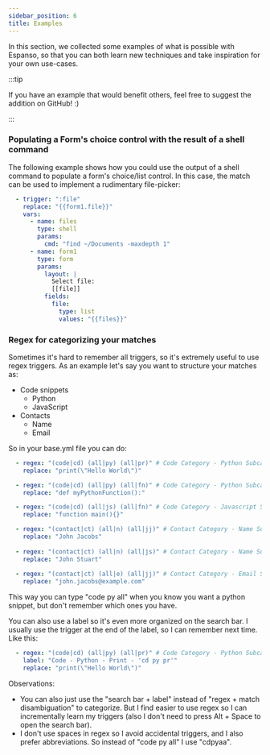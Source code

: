```yaml
---
sidebar_position: 6
title: Examples
---
```


In this section, we collected some examples of what is possible with Espanso,
so that you can both learn new techniques and take inspiration for your own
use-cases.

:::tip

If you have an example that would benefit others, feel free to suggest the addition on GitHub! :)

:::

### Populating a Form's choice control with the result of a shell command

The following example shows how you could use the output of a shell command
to populate a form's choice/list control. In this case, the match 
can be used to implement a rudimentary file-picker:

```yaml
  - trigger: ":file"
    replace: "{{form1.file}}"
    vars:
      - name: files
        type: shell
        params:
          cmd: "find ~/Documents -maxdepth 1"
      - name: form1
        type: form
        params:
          layout: |
            Select file:
            [[file]]
          fields:
            file:
              type: list
              values: "{{files}}"
```

### Regex for categorizing your matches

Sometimes it's hard to remember all triggers, so it's extremely useful to use regex triggers.
As an example let's say you want to structure your matches as:

- Code snippets
  - Python
  - JavaScript
- Contacts
  - Name
  - Email

So in your base.yml file you can do:

```yaml
  - regex: "(code|cd) (all|py) (all|pr)" # Code Category - Python Subcategory - Print
    replace: "print(\"Hello World\")"

  - regex: "(code|cd) (all|py) (all|fn)" # Code Category - Python Subcategory - Function
    replace: "def myPythonFunction():"

  - regex: "(code|cd) (all|js) (all|fn)" # Code Category - Javascript Subcategory - Function
    replace: "function main(){}"

  - regex: "(contact|ct) (all|n) (all|jj)" # Contact Category - Name Subcategory - John Jacobs
    replace: "John Jacobs"
  
  - regex: "(contact|ct) (all|n) (all|js)" # Contact Category - Name Subcategory - John Stuart
    replace: "John Stuart"
  
  - regex: "(contact|ct) (all|e) (all|jj)" # Contact Category - Email Subcategory - John Jacobs
    replace: "john.jacobs@example.com"
```
This way you can type "code py all" when you know you want a python snippet, but don't remember which ones you have.

You can also use a label so it's even more organized on the search bar. I usually use the trigger at the end of the label, so I can remember next time. Like this:

```yaml
  - regex: "(code|cd) (all|py) (all|pr)" # Code Category - Python Subcategory - Print
    label: "Code - Python - Print - 'cd py pr'"
    replace: "print(\"Hello World\")"
```

Observations: 
- You can also just use the "search bar + label" instead of "regex + match disambiguation" to categorize. But I find easier to use regex so I can incrementally learn my triggers (also I don't need to press Alt + Space to open the search bar).
- I don't use spaces in regex so I avoid accidental triggers, and I also prefer abbreviations. So instead of "code py all" I use "cdpyaa".
